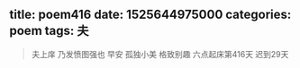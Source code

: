 title: poem416
date: 1525644975000
categories: poem
tags: 夫
---
> 夫上庠
乃发愤图强也
早安
孤独小美
格致别趣
六点起床第416天 迟到29天